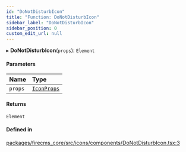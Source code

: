 ```yaml
---
id: "DoNotDisturbIcon"
title: "Function: DoNotDisturbIcon"
sidebar_label: "DoNotDisturbIcon"
sidebar_position: 0
custom_edit_url: null
---
```


▸ **DoNotDisturbIcon**(`props`): `Element`

#### Parameters

| Name | Type |
| :------ | :------ |
| `props` | [`IconProps`](../types/IconProps.md) |

#### Returns

`Element`

#### Defined in

[packages/firecms_core/src/icons/components/DoNotDisturbIcon.tsx:3](https://github.com/FireCMSco/firecms/blob/d45f3739/packages/firecms_core/src/icons/components/DoNotDisturbIcon.tsx#L3)
